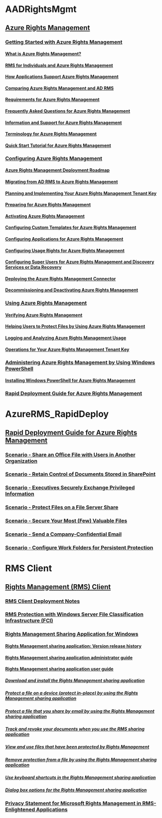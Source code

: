 # AADRightsMgmt
## [Azure Rights Management](Azure_Rights_Management.md)
### [Getting Started with Azure Rights Management](Getting_Started_with_Azure_Rights_Management.md)
#### [What is Azure Rights Management?](What_is_Azure_Rights_Management_.md)
#### [RMS for Individuals and Azure Rights Management](RMS_for_Individuals_and_Azure_Rights_Management.md)
#### [How Applications Support Azure Rights Management](How_Applications_Support_Azure_Rights_Management.md)
#### [Comparing Azure Rights Management and AD RMS](Comparing_Azure_Rights_Management_and_AD_RMS.md)
#### [Requirements for Azure Rights Management](Requirements_for_Azure_Rights_Management.md)
#### [Frequently Asked Questions for Azure Rights Management](Frequently_Asked_Questions_for_Azure_Rights_Management.md)
#### [Information and Support for Azure Rights Management](Information_and_Support_for_Azure_Rights_Management.md)
#### [Terminology for Azure Rights Management](Terminology_for_Azure_Rights_Management.md)
#### [Quick Start Tutorial for Azure Rights Management](Quick_Start_Tutorial_for_Azure_Rights_Management.md)
### [Configuring Azure Rights Management](Configuring_Azure_Rights_Management.md)
#### [Azure Rights Management Deployment Roadmap](Azure_Rights_Management_Deployment_Roadmap.md)
#### [Migrating from AD RMS to Azure Rights Management](Migrating_from_AD_RMS_to_Azure_Rights_Management.md)
#### [Planning and Implementing Your Azure Rights Management Tenant Key](Planning_and_Implementing_Your_Azure_Rights_Management_Tenant_Key.md)
#### [Preparing for Azure Rights Management](Preparing_for_Azure_Rights_Management.md)
#### [Activating Azure Rights Management](Activating_Azure_Rights_Management.md)
#### [Configuring Custom Templates for Azure Rights Management](Configuring_Custom_Templates_for_Azure_Rights_Management.md)
#### [Configuring Applications for Azure Rights Management](Configuring_Applications_for_Azure_Rights_Management.md)
#### [Configuring Usage Rights for Azure Rights Management](Configuring_Usage_Rights_for_Azure_Rights_Management.md)
#### [Configuring Super Users for Azure Rights Management and Discovery Services or Data Recovery](Configuring_Super_Users_for_Azure_Rights_Management_and_Discovery_Services_or_Data_Recovery.md)
#### [Deploying the Azure Rights Management Connector](Deploying_the_Azure_Rights_Management_Connector.md)
#### [Decommissioning and Deactivating Azure Rights Management](Decommissioning_and_Deactivating_Azure_Rights_Management.md)
### [Using Azure Rights Management](Using_Azure_Rights_Management.md)
#### [Verifying Azure Rights Management](Verifying_Azure_Rights_Management.md)
#### [Helping Users to Protect Files by Using Azure Rights Management](Helping_Users_to_Protect_Files_by_Using_Azure_Rights_Management.md)
#### [Logging and Analyzing Azure Rights Management Usage](Logging_and_Analyzing_Azure_Rights_Management_Usage.md)
#### [Operations for Your Azure Rights Management Tenant Key](Operations_for_Your_Azure_Rights_Management_Tenant_Key.md)
### [Administering Azure Rights Management by Using Windows PowerShell](Administering_Azure_Rights_Management_by_Using_Windows_PowerShell.md)
#### [Installing Windows PowerShell for Azure Rights Management](Installing_Windows_PowerShell_for_Azure_Rights_Management.md)
### [Rapid Deployment Guide for Azure Rights Management](Rapid_Deployment_Guide_for_Azure_Rights_Management.md)
# AzureRMS_RapidDeploy
## [Rapid Deployment Guide for Azure Rights Management](Rapid_Deployment_Guide_for_Azure_Rights_Management.md)
### [Scenario - Share an Office File with Users in Another Organization](Scenario_-_Share_an_Office_File_with_Users_in_Another_Organization.md)
### [Scenario - Retain Control of Documents Stored in SharePoint](Scenario_-_Retain_Control_of_Documents_Stored_in_SharePoint.md)
### [Scenario - Executives Securely Exchange Privileged Information](Scenario_-_Executives_Securely_Exchange_Privileged_Information.md)
### [Scenario - Protect Files on a File Server Share](Scenario_-_Protect_Files_on_a_File_Server_Share.md)
### [Scenario - Secure Your Most (Few) Valuable Files](Scenario_-_Secure_Your_Most__Few__Valuable_Files.md)
### [Scenario - Send a Company-Confidential Email](Scenario_-_Send_a_Company-Confidential_Email.md)
### [Scenario - Configure Work Folders for Persistent Protection](Scenario_-_Configure_Work_Folders_for_Persistent_Protection.md)
# RMS Client
## [Rights Management (RMS) Client](Rights_Management__RMS__Client.md)
### [RMS Client Deployment Notes](RMS_Client_Deployment_Notes.md)
### [RMS Protection with Windows Server File Classification Infrastructure (FCI)](RMS_Protection_with_Windows_Server_File_Classification_Infrastructure__FCI_.md)
### [Rights Management Sharing Application for Windows](Rights_Management_Sharing_Application_for_Windows.md)
#### [Rights Management sharing application: Version release history](Rights_Management_sharing_application__Version_release_history.md)
#### [Rights Management sharing application administrator guide](Rights_Management_sharing_application_administrator_guide.md)
#### [Rights Management sharing application user guide](Rights_Management_sharing_application_user_guide.md)
##### [Download and install the Rights Management sharing application](Download_and_install_the_Rights_Management_sharing_application.md)
##### [Protect a file on a device (protect in-place) by using the Rights Management sharing application](Protect_a_file_on_a_device__protect_in-place__by_using_the_Rights_Management_sharing_application.md)
##### [Protect a file that you share by email by using the Rights Management sharing application](Protect_a_file_that_you_share_by_email_by_using_the_Rights_Management_sharing_application.md)
##### [Track and revoke your documents when you use the RMS sharing application](Track_and_revoke_your_documents_when_you_use_the_RMS_sharing_application.md)
##### [View and use files that have been protected by Rights Management](View_and_use_files_that_have_been_protected_by_Rights_Management.md)
##### [Remove protection from a file by using the Rights Management sharing application](Remove_protection_from_a_file_by_using_the_Rights_Management_sharing_application.md)
##### [Use keyboard shortcuts in the Rights Management sharing application](Use_keyboard_shortcuts_in_the_Rights_Management_sharing_application.md)
##### [Dialog box options for the Rights Management sharing application](Dialog_box_options_for_the_Rights_Management_sharing_application.md)
### [Privacy Statement for Microsoft Rights Management in RMS-Enlightened Applications](Privacy_Statement_for_Microsoft_Rights_Management_in_RMS-Enlightened_Applications.md)
